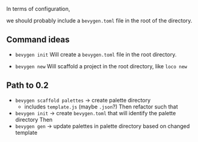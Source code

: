 In terms of configuration,

we should probably include a `bevygen.toml`
file in the root of the directory.


## Command ideas
- `bevygen init`
Will create a `bevygen.toml` file in the root directory.

- `bevygen new`
Will scaffold a project in the root directory, like `loco new`



## Path to 0.2
- `bevygen scaffold palettes` -> create palette directory
    - includes `template.js` (maybe `.json`?)
Then refactor such that
- `bevygen init` -> create `bevygen.toml` that will identify the palette directory
Then
- `bevygen gen` -> update palettes in palette directory based on changed template
